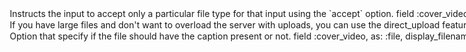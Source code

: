 <Option name="`accept`">
Instructs the input to accept only a particular file type for that input using the `accept` option.

```ruby
field :cover_video, as: :file, accept: "image/*"
```

#### Default

`nil`

#### Possible values

`image/*`, `audio/*`, `doc/*`, or any other types from [the spec](https://developer.mozilla.org/en-US/docs/Web/HTML/Attributes/accept).
</Option>

<Option name="`direct_upload`">
<LicenseReq license="pro" />

If you have large files and don't want to overload the server with uploads, you can use the `direct_upload` feature, which will upload the file directly to your cloud provider.

```ruby
field :cover_video, as: :file, direct_upload: true
```

<!-- @include: ./default_boolean_false.md -->
</Option>

<Option name="`display_filename`">
Option that specify if the file should have the caption present or not.

```ruby
field :cover_video, as: :file, display_filename: false
```

#### Default

`true`

#### Possible values

`true`, `false`
</Option>
